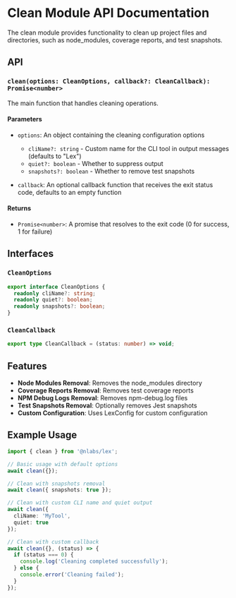 # Clean Module API Documentation

The clean module provides functionality to clean up project files and directories, such as node_modules, coverage reports, and test snapshots.

## API

### `clean(options: CleanOptions, callback?: CleanCallback): Promise<number>`

The main function that handles cleaning operations.

#### Parameters

- `options`: An object containing the cleaning configuration options
  - `cliName?: string` - Custom name for the CLI tool in output messages (defaults to "Lex")
  - `quiet?: boolean` - Whether to suppress output
  - `snapshots?: boolean` - Whether to remove test snapshots

- `callback`: An optional callback function that receives the exit status code, defaults to an empty function

#### Returns

- `Promise<number>`: A promise that resolves to the exit code (0 for success, 1 for failure)

## Interfaces

### `CleanOptions`

```typescript
export interface CleanOptions {
  readonly cliName?: string;
  readonly quiet?: boolean;
  readonly snapshots?: boolean;
}
```

### `CleanCallback`

```typescript
export type CleanCallback = (status: number) => void;
```

## Features

- **Node Modules Removal**: Removes the node_modules directory
- **Coverage Reports Removal**: Removes test coverage reports
- **NPM Debug Logs Removal**: Removes npm-debug.log files
- **Test Snapshots Removal**: Optionally removes Jest snapshots
- **Custom Configuration**: Uses LexConfig for custom configuration

## Example Usage

```typescript
import { clean } from '@nlabs/lex';

// Basic usage with default options
await clean({});

// Clean with snapshots removal
await clean({ snapshots: true });

// Clean with custom CLI name and quiet output
await clean({
  cliName: 'MyTool',
  quiet: true
});

// Clean with custom callback
await clean({}, (status) => {
  if (status === 0) {
    console.log('Cleaning completed successfully');
  } else {
    console.error('Cleaning failed');
  }
});
``` 